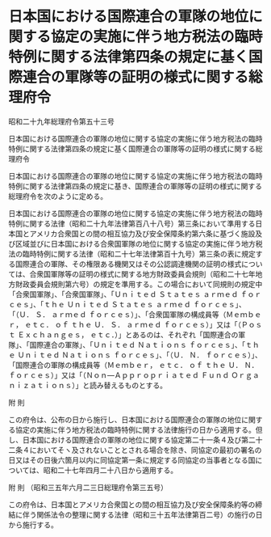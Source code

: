 # 日本国における国際連合の軍隊の地位に関する協定の実施に伴う地方税法の臨時特例に関する法律第四条の規定に基く国際連合の軍隊等の証明の様式に関する総理府令

昭和二十九年総理府令第五十三号

日本国における国際連合の軍隊の地位に関する協定の実施に伴う地方税法の臨時特例に関する法律第四条の規定に基く国際連合の軍隊等の証明の様式に関する総理府令

日本国における国際連合の軍隊の地位に関する協定の実施に伴う地方税法の臨時特例に関する法律第四条の規定に基き、国際連合の軍隊等の証明の様式に関する総理府令を次のように定める。

日本国における国際連合の軍隊の地位に関する協定の実施に伴う地方税法の臨時特例に関する法律（昭和二十九年法律第百八十八号）第三条において準用する日本国とアメリカ合衆国との間の相互協力及び安全保障条約第六条に基づく施設及び区域並びに日本国における合衆国軍隊の地位に関する協定の実施に伴う地方税法の臨時特例に関する法律（昭和二十七年法律第百十九号）第三条の表に規定する国際連合の軍隊、その権限ある機関又はその公認調達機関の証明の様式については、合衆国軍隊等の証明の様式に関する地方財政委員会規則（昭和二十七年地方財政委員会規則第六号）の規定を準用する。この場合において同規則の規定中「合衆国軍隊」、「合衆国軍隊」、「Ｕｎｉｔｅｄ Ｓｔａｔｅｓ ａｒｍｅｄ ｆｏｒｃｅｓ」、「ｔｈｅ Ｕｎｉｔｅｄ Ｓｔａｔｅｓ ａｒｍｅｄ ｆｏｒｃｅｓ」、「（Ｕ． Ｓ． ａｒｍｅｄ ｆｏｒｃｅｓ）」、「合衆国軍隊の構成員等（Ｍｅｍｂｅｒ， ｅｔｃ． ｏｆ ｔｈｅ Ｕ． Ｓ． ａｒｍｅｄ ｆｏｒｃｅｓ）」又は「（Ｐｏｓｔ Ｅｘｃｈａｎｇｅｓ， ｅｔｃ．）」とあるのは、それぞれ「国際連合の軍隊」、「国際連合の軍隊」、「Ｕｎｉｔｅｄ Ｎａｔｉｏｎｓ ｆｏｒｃｅｓ」、「ｔｈｅ Ｕｎｉｔｅｄ Ｎａｔｉｏｎｓ ｆｏｒｃｅｓ」、「（Ｕ． Ｎ． ｆｏｒｃｅｓ）」、「国際連合の軍隊の構成員等（Ｍｅｍｂｅｒ， ｅｔｃ． ｏｆ ｔｈｅ Ｕ． Ｎ． ｆｏｒｃｅｓ）」又は「（Ｎｏｎ―Ａｐｐｒｏｐｒｉａｔｅｄ Ｆｕｎｄ Ｏｒｇａｎｉｚａｔｉｏｎｓ）」と読み替えるものとする。

附 則

この府令は、公布の日から施行し、日本国における国際連合の軍隊の地位に関する協定の実施に伴う地方税法の臨時特例に関する法律施行の日から適用する。但し、日本国における国際連合の軍隊の地位に関する協定第二十一条４及び第二十二条４においてそヽ及されないこととされる場合を除き、同協定の最初の署名の日又はその日後六箇月以内に同協定第一条に規定する同協定の当事者となる国については、昭和二十七年四月二十八日から適用する。

附 則 （昭和三五年六月二三日総理府令第三五号）

この府令は、日本国とアメリカ合衆国との間の相互協力及び安全保障条約等の締結に伴う関係法令の整理に関する法律（昭和三十五年法律第百二号）の施行の日から施行する。
